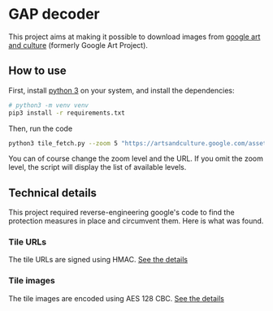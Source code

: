 # GAP decoder

This project aims at making it possible to download images from
[google art and culture](https://artsandculture.google.com/)
(formerly Google Art Project).

## How to use


First, install [python 3](https://www.python.org/) on your system,
and install the dependencies:

```bash
# python3 -m venv venv
pip3 install -r requirements.txt 
```

Then, run the code

```bash
python3 tile_fetch.py --zoom 5 "https://artsandculture.google.com/asset/the-water-carrier-la-aguadora/UwE2fGsMlWHuMg"
```

You can of course change the zoom level and the URL.
If you omit the zoom level, the script will display the list of available levels.

## Technical details

This project required reverse-engineering google's code to find 
the protection measures in place and circumvent them.
Here is what was found.

### Tile URLs

The tile URLs are signed using HMAC.
[See the details](./tile_fetch.py)

### Tile images

The tile images are encoded using AES 128 CBC.
[See the details](./decryption.py)